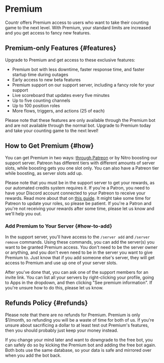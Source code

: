 # Premium

Countr offers Premium access to users who want to take their counting game to the next level. With Premium, your standard limits are increased and you get access to fancy new features.


## Premium-only Features {#features}

Upgrade to Premium and get access to these exclusive features:

* Premium bot with less downtime, faster response time, and faster startup time during outages
* Early access to new beta features
* Premium support on our support server, including a fancy role for your support
* Live scoreboard that updates every five minutes
* Up to five counting channels
* Up to 100 position roles
* More flows, triggers, and actions (25 of each)

Please note that these features are only available through the Premium bot and are not available through the normal bot. Upgrade to Premium today and take your counting game to the next level!


## How to Get Premium {#how}

You can get Premium in two ways: [through Patreon](https://patreon.com/promises) or by Nitro boosting our support server. Patreon has different tiers with different amounts of server slots, while boosting gets you one slot only. You can also have a Patreon tier while boosting, as server slots add up.

Please note that you must be in the support server to get your rewards, as our automated credits system requires it. If you're a Patron, you need to have your Discord account connected to your Patreon to receive your rewards. Read more about that on [this guide](https://support.patreon.com/hc/en-us/articles/212052266-Get-my-Discord-role#h_21f22930-84c5-4950-b6b1-3e83312f66dc). It might take some time for Patreon to update your roles, so please be patient. If you're a Patron and you're not receiving your rewards after some time, please let us know and we'll help you out.


### Add Premium to Your Server {#how-to-add}

In the support server, you'll have access to the `/server add` and `/server remove` commands. Using these commands, you can add the server(s) you want to be granted Premium access. You don't need to be the server owner or anything, and you don't even need to be in the server you want to give Premium to. Just know that if you add someone else's server, they will get access to Premium and use up one of your server slots.

After you've done that, you can ask one of the support members for an invite link. You can list all your servers by right-clicking your profile, going to Apps in the dropdown, and then clicking "See premium information". If you're unsure how to do this, please let us know.


## Refunds Policy {#refunds}

Please note that there are no refunds for Premium. Premium is only $1/month, so refunding you will be a waste of time for both of us. If you're unsure about sacrificing a dollar to at least test out Premium's features, then you should probably just keep your money instead.

If you change your mind later and want to downgrade to the free bot, you can safely do so by kicking the Premium bot and adding the free bot again. Both bots use the same database, so your data is safe and mirrored over when you add the bot back.
